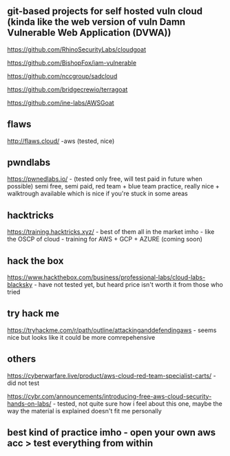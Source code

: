 ## git-based projects for self hosted vuln cloud (kinda like the web version of vuln Damn Vulnerable Web Application (DVWA))

https://github.com/RhinoSecurityLabs/cloudgoat

https://github.com/BishopFox/iam-vulnerable

https://github.com/nccgroup/sadcloud

https://github.com/bridgecrewio/terragoat

https://github.com/ine-labs/AWSGoat


## flaws 

http://flaws.cloud/  -aws (tested, nice)

## pwndlabs 

https://pwnedlabs.io/ - (tested only free, will test paid in future when possible) semi free, semi paid, red team + blue team practice, really nice + walktrough available which is nice if you're stuck in some areas 

## hacktricks

https://training.hacktricks.xyz/ - best of them all in the market imho - like the OSCP of cloud - training for AWS + GCP + AZURE (coming soon)

## hack the box 

https://www.hackthebox.com/business/professional-labs/cloud-labs-blacksky - have not tested yet, but heard price isn't worth it from those who tried

## try hack me 

https://tryhackme.com/r/path/outline/attackinganddefendingaws - seems nice but looks like it could be more comrepehensive

## others 

https://cyberwarfare.live/product/aws-cloud-red-team-specialist-carts/  - did not test 

https://cybr.com/announcements/introducing-free-aws-cloud-security-hands-on-labs/ - tested, not quite sure how i feel about this one, maybe the way the material is explained doesn't fit me personally

## best kind of practice imho - open your own aws acc > test everything from within
